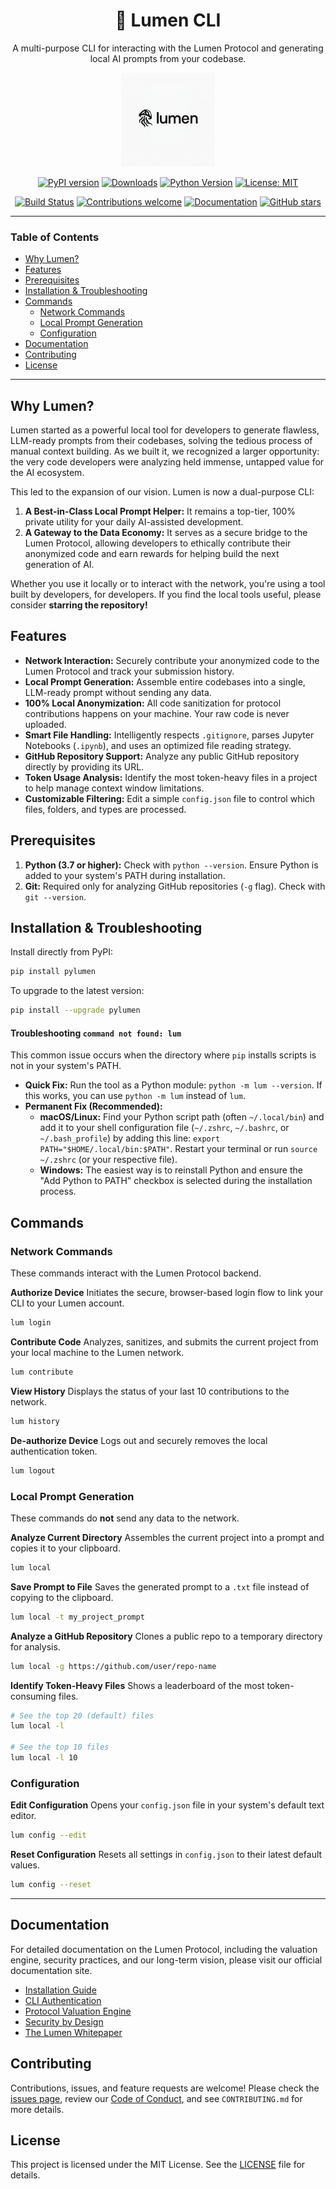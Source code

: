 <h1 align="center">🪼 Lumen CLI</h1>

<p align="center">
  A multi-purpose CLI for interacting with the Lumen Protocol and generating local AI prompts from your codebase.
</p>

<p align="center">
  <img src="./assets/logo.jpg" alt="Lumen Logo" width="150">
</p>

<p align="center">
    <a href="https://badge.fury.io/py/pylumen"><img src="https://badge.fury.io/py/pylumen.svg" alt="PyPI version"></a>
    <a href="https://pepy.tech/project/pylumen"><img src="https://static.pepy.tech/badge/pylumen" alt="Downloads"></a>
    <a href="https://pypi.org/project/pylumen/"><img src="https://img.shields.io/pypi/pyversions/pylumen.svg" alt="Python Version"></a>
    <a href="https://opensource.org/licenses/MIT"><img src="https://img.shields.io/badge/License-MIT-yellow.svg" alt="License: MIT"></a>
</p>
<p align="center">
    <a href="https://github.com/Far3000-YT/lumen/actions/workflows/release.yaml"><img src="https://github.com/Far3000-YT/lumen/actions/workflows/release.yaml/badge.svg" alt="Build Status"></a>
    <a href="https://github.com/Far3000-YT/lumen/blob/main/CONTRIBUTING.md"><img src="https://img.shields.io/badge/contributions-welcome-brightgreen.svg?style=flat" alt="Contributions welcome"></a>
    <a href="https://lumen.onl/docs/introduction"><img src="https://img.shields.io/badge/docs-lumen.onl-13131A.svg" alt="Documentation"></a>
    <a href="https://github.com/Far3000-YT/lumen/stargazers/"><img src="https://img.shields.io/github/stars/Far3000-YT/lumen.svg?style=social&label=Star" alt="GitHub stars"></a>
</p>

---

### Table of Contents

-   [Why Lumen?](#why-lumen)
-   [Features](#features)
-   [Prerequisites](#prerequisites)
-   [Installation & Troubleshooting](#installation--troubleshooting)
-   [Commands](#commands)
    -   [Network Commands](#network-commands)
    -   [Local Prompt Generation](#local-prompt-generation)
    -   [Configuration](#configuration)
-   [Documentation](#documentation)
-   [Contributing](#contributing)
-   [License](#license)

---

<h2 id="why-lumen">Why Lumen?</h2>

Lumen started as a powerful local tool for developers to generate flawless, LLM-ready prompts from their codebases, solving the tedious process of manual context building. As we built it, we recognized a larger opportunity: the very code developers were analyzing held immense, untapped value for the AI ecosystem.

This led to the expansion of our vision. Lumen is now a dual-purpose CLI:
1.  **A Best-in-Class Local Prompt Helper:** It remains a top-tier, 100% private utility for your daily AI-assisted development.
2.  **A Gateway to the Data Economy:** It serves as a secure bridge to the Lumen Protocol, allowing developers to ethically contribute their anonymized code and earn rewards for helping build the next generation of AI.

Whether you use it locally or to interact with the network, you're using a tool built by developers, for developers. If you find the local tools useful, please consider **starring the repository!**

<h2 id="features">Features</h2>

*   **Network Interaction:** Securely contribute your anonymized code to the Lumen Protocol and track your submission history.
*   **Local Prompt Generation:** Assemble entire codebases into a single, LLM-ready prompt without sending any data.
*   **100% Local Anonymization:** All code sanitization for protocol contributions happens on your machine. Your raw code is never uploaded.
*   **Smart File Handling:** Intelligently respects `.gitignore`, parses Jupyter Notebooks (`.ipynb`), and uses an optimized file reading strategy.
*   **GitHub Repository Support:** Analyze any public GitHub repository directly by providing its URL.
*   **Token Usage Analysis:** Identify the most token-heavy files in a project to help manage context window limitations.
*   **Customizable Filtering:** Edit a simple `config.json` file to control which files, folders, and types are processed.

<h2 id="prerequisites">Prerequisites</h2>

1.  **Python (3.7 or higher):** Check with `python --version`. Ensure Python is added to your system's PATH during installation.
2.  **Git:** Required only for analyzing GitHub repositories (`-g` flag). Check with `git --version`.

<h2 id="installation--troubleshooting">Installation & Troubleshooting</h2>

Install directly from PyPI:

```bash
pip install pylumen
```

To upgrade to the latest version:
```bash
pip install --upgrade pylumen
```

#### Troubleshooting `command not found: lum`
This common issue occurs when the directory where `pip` installs scripts is not in your system's PATH.

*   **Quick Fix:** Run the tool as a Python module: `python -m lum --version`. If this works, you can use `python -m lum` instead of `lum`.
*   **Permanent Fix (Recommended):**
    *   **macOS/Linux:** Find your Python script path (often `~/.local/bin`) and add it to your shell configuration file (`~/.zshrc`, `~/.bashrc`, or `~/.bash_profile`) by adding this line: `export PATH="$HOME/.local/bin:$PATH"`. Restart your terminal or run `source ~/.zshrc` (or your respective file).
    *   **Windows:** The easiest way is to reinstall Python and ensure the "Add Python to PATH" checkbox is selected during the installation process.

<h2 id="commands">Commands</h2>

### Network Commands
These commands interact with the Lumen Protocol backend.

**Authorize Device**
Initiates the secure, browser-based login flow to link your CLI to your Lumen account.

```bash
lum login
```

**Contribute Code**
Analyzes, sanitizes, and submits the current project from your local machine to the Lumen network.

```bash
lum contribute
```

**View History**
Displays the status of your last 10 contributions to the network.

```bash
lum history
```

**De-authorize Device**
Logs out and securely removes the local authentication token.

```bash
lum logout
```

### Local Prompt Generation
These commands do **not** send any data to the network.

**Analyze Current Directory**
Assembles the current project into a prompt and copies it to your clipboard.

```bash
lum local
```

**Save Prompt to File**
Saves the generated prompt to a `.txt` file instead of copying to the clipboard.

```bash
lum local -t my_project_prompt
```

**Analyze a GitHub Repository**
Clones a public repo to a temporary directory for analysis.

```bash
lum local -g https://github.com/user/repo-name
```

**Identify Token-Heavy Files**
Shows a leaderboard of the most token-consuming files.

```bash
# See the top 20 (default) files
lum local -l

# See the top 10 files
lum local -l 10
```

<h3 id="configuration">Configuration</h3>

**Edit Configuration**
Opens your `config.json` file in your system's default text editor.

```bash
lum config --edit
```

**Reset Configuration**
Resets all settings in `config.json` to their latest default values.

```bash
lum config --reset
```

---

<h2 id="documentation">Documentation</h2>

For detailed documentation on the Lumen Protocol, including the valuation engine, security practices, and our long-term vision, please visit our official documentation site.

-   [Installation Guide](https://lumen.onl/docs/installation)
-   [CLI Authentication](https://lumen.onl/docs/authentication)
-   [Protocol Valuation Engine](https://lumen.onl/docs/valuation)
-   [Security by Design](https://lumen.onl/docs/security)
-   [The Lumen Whitepaper](https://lumen.onl/docs/whitepaper)

<h2 id="contributing">Contributing</h2>

Contributions, issues, and feature requests are welcome! Please check the [issues page](https://github.com/Far3000-YT/lumen/issues), review our [Code of Conduct](./CODE_OF_CONDUCT.md), and see `CONTRIBUTING.md` for more details.

<h2 id="license">License</h2>

This project is licensed under the MIT License. See the [LICENSE](./LICENSE) file for details.